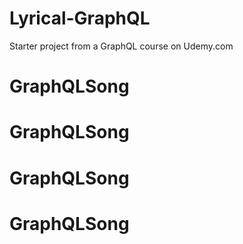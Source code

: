 # Lyrical-GraphQL
Starter project from a GraphQL course on Udemy.com
# GraphQLSong
# GraphQLSong
# GraphQLSong
# GraphQLSong
